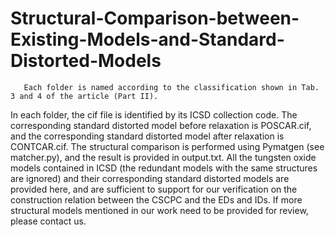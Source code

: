 # Structural-Comparison-between-Existing-Models-and-Standard-Distorted-Models
       Each folder is named according to the classification shown in Tab. 3 and 4 of the article (Part II).
In each folder, the cif file is identified by its ICSD collection code. The corresponding standard distorted 
model before relaxation is POSCAR.cif, and the corresponding standard distorted model after relaxation 
is CONTCAR.cif. The structural comparison is performed using Pymatgen (see matcher.py), and the result 
is provided in output.txt.
       All the tungsten oxide models contained in ICSD (the redundant models with the same structures are 
ignored) and their corresponding standard distorted models are provided here, and are sufficient to 
support for our verification on the construction relation between the CSCPC and the EDs and IDs. 
If more structural models mentioned in our work need to be provided for review, please contact us.
